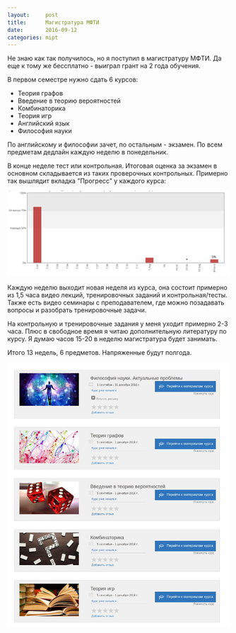 ```yaml
---
layout:     post
title:      Магистратура МФТИ
date:       2016-09-12
categories: mipt
---
```


Не знаю как так получилось, но я поступил в магистратуру МФТИ. Да еще к тому же бессплатно - выиграл грант на 2 года обучения.

В первом семестре нужно сдать 6 курсов:

- Теория графов
- Введение в теорию вероятностей
- Комбинаторика
- Теория игр
- Английский язык
- Философия науки 

По английскому и философии зачет, по остальным - экзамен. По всем предметам дедлайн каждую неделю в понедельник.

В конце неделе тест или контрольная. Итоговая оценка за экзамен в основном складывается из таких проверочных контрольных. Примерно так вышлядит вкладка "Прогресс" у каждого курса:

![](/images/mipt-average.png)

Каждую неделю выходит новая неделя из курса, она состоит примерно из 1,5 часа видео лекций, тренировочных заданий и контрольная/тесты. Также есть видео семинары с преподавателем, где можно позадавать вопросы и разобрать тренировочные задачи.

На контрольную и тренировочные задания у меня уходит примерно 2-3 часа. Плюс в свободное время я читаю дополнительную литературу по курсу. Я думаю часов 15-20 в неделю магистратура будет занимать.

Итого 13 недель, 6 предметов. Напряженные будут полгода. 

![мфти-курсы](/images/mipt-courses.jpg)